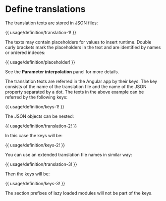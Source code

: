 <!-- ======================================================================
--- Search engine
title:          Define translations
keywords:       configuration
description:    Define translations.
--- Menu system
order:          10
text:           Define translations
hidden:         false
umbel:          false
--- Page properties
id:             
document:       
layout:         layout-2-left
$-left:         #side-menu
searchable:     true
--- Side menu
side-menu-root:     /documentation
side-menu-header:   Documentation
side-menu-top:      
side-menu-depth:    2
======================================================================= -->

# Define translations

The translation texts are stored in JSON files:

{{ usage/definition/translation-1! }}

The texts may contain placeholders for values to insert runtime. Double
curly brackets mark the placeholders in the text and are identified by
names or ordered indeces:

{{ usage/definition/placeholder! }}

See the __Parameter interpolation__ panel for more details.

The translation texts are referred in the Angular app by their keys. The key
consists of the name of the translation file and the name of the JSON property
separated by a dot. The texts in the above example can be referred by the
following keys:

{{ usage/definition/keys-1! }}

The JSON objects can be nested:

{{ usage/definition/translation-2! }}

In this case the keys will be:

{{ usage/definition/keys-2! }}

You can use an extended translation file names in similar way:

{{ usage/definition/translation-3! }}

Then the keys will be:

{{ usage/definition/keys-3! }}

The section prefixes of lazy loaded modules will not be part of the keys.

